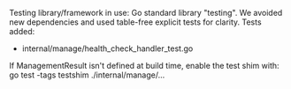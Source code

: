 Testing library/framework in use: Go standard library "testing".
We avoided new dependencies and used table-free explicit tests for clarity.
Tests added:
- internal/manage/health_check_handler_test.go

If ManagementResult isn't defined at build time, enable the test shim with:
  go test -tags testshim ./internal/manage/...